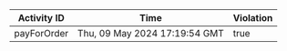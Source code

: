 | Activity ID | Time | Violation |
| --- | --- | --- |
| payForOrder | Thu, 09 May 2024 17:19:54 GMT | true |